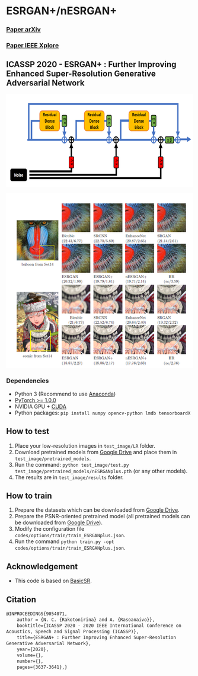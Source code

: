 # ESRGAN+/nESRGAN+
### [Paper arXiv](https://arxiv.org/abs/2001.08073)
### [Paper IEEE Xplore](https://ieeexplore.ieee.org/document/9054071)
## ICASSP 2020 - ESRGAN+ : Further Improving Enhanced Super-Resolution Generative Adversarial Network

<p align="center">
  <img height="250" src="./figures/noise_per_residual_dense_block.PNG">
</p>

<p align="center">
  <img src="./figures/qualitative_result.PNG">
</p>

### Dependencies

- Python 3 (Recommend to use [Anaconda](https://www.anaconda.com/download/#linux))
- [PyTorch >= 1.0.0](https://pytorch.org/)
- NVIDIA GPU + [CUDA](https://developer.nvidia.com/cuda-downloads)
- Python packages: `pip install numpy opencv-python lmdb tensorboardX`

## How to test
1. Place your low-resolution images in `test_image/LR` folder.
2. Download pretrained models from [Google Drive](https://drive.google.com/drive/folders/1lNky9afqEP-qdxrAwDFPJ1g0ui4x7Sin?usp=sharing) and place them in `test_image/pretrained_models`.
2. Run the command: `python test_image/test.py test_image/pretrained_models/nESRGANplus.pth` (or any other models).
3. The results are in `test_image/results` folder.


## How to train
1. Prepare the datasets which can be downloaded from [Google Drive](https://drive.google.com/drive/folders/1pRmhEmmY-tPF7uH8DuVthfHoApZWJ1QU).
2. Prepare the PSNR-oriented pretrained model (all pretrained models can be downloaded from [Google Drive](https://drive.google.com/drive/folders/1lNky9afqEP-qdxrAwDFPJ1g0ui4x7Sin?usp=sharing)).
2. Modify the configuration file `codes/options/train/train_ESRGANplus.json`.
3. Run the command `python train.py -opt codes/options/train/train_ESRGANplus.json`. 

## Acknowledgement
- This code is based on [BasicSR](https://github.com/xinntao/BasicSR).

## Citation

    @INPROCEEDINGS{9054071,
        author = {N. C. {Rakotonirina} and A. {Rasoanaivo}},  
        booktitle={ICASSP 2020 - 2020 IEEE International Conference on Acoustics, Speech and Signal Processing (ICASSP)},   
        title={ESRGAN+ : Further Improving Enhanced Super-Resolution Generative Adversarial Network},   
        year={2020},  
        volume={},  
        number={},  
        pages={3637-3641},}
